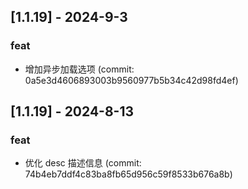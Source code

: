 ## [1.1.19] - 2024-9-3

### feat

- 增加异步加载选项 (commit: 0a5e3d4606893003b9560977b5b34c42d98fd4ef)

## [1.1.19] - 2024-8-13

### feat

- 优化 desc 描述信息 (commit: 74b4eb7ddf4c83ba8fb65d956c59f8533b676a8b)
